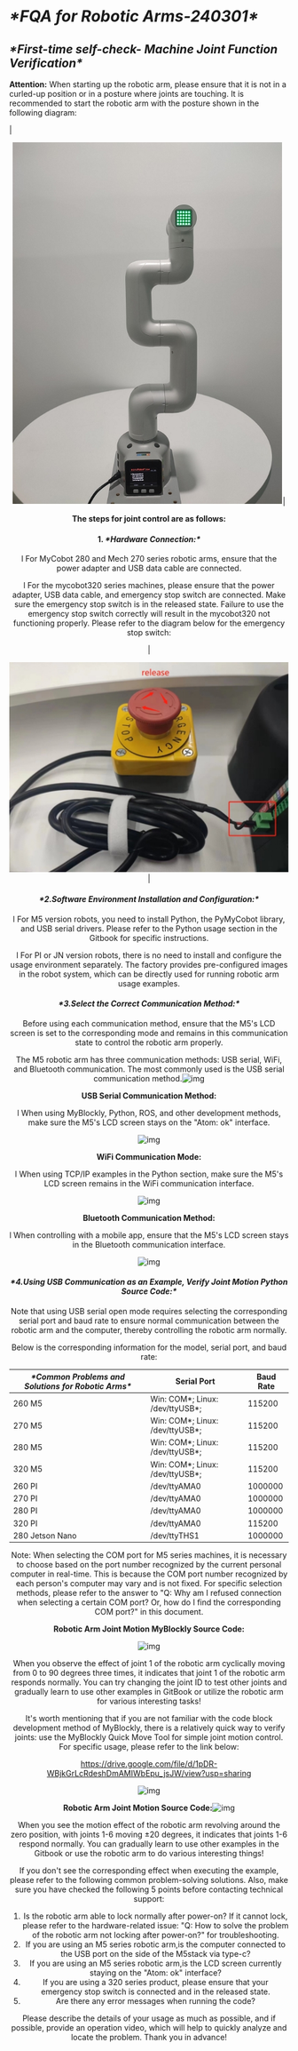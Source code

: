 # ***\*FQA for Robotic Arms-240301\****

## ***\*First-time self-check- Machine Joint Function Verification\****

**Attention:** When starting up the robotic arm, please ensure that it is not in a curled-up position or in a posture where joints are touching. It is recommended to start the robotic arm with the posture shown in the following diagram:

|<div align=center><img src="../../../resources/3-UserNotes/14-IssueFAQ/f1.jpg"/>|

**The steps for joint control are as follows:**

#### **1.** ***\*Hardware Connection:\****

l For MyCobot 280 and Mech 270 series robotic arms, ensure that the power adapter and USB data cable are connected.

l For the mycobot320 series machines, please ensure that the power adapter, USB data cable, and emergency stop switch are connected. Make sure the emergency stop switch is in the released state. Failure to use the emergency stop switch correctly will result in the mycobot320 not functioning properly. Please refer to the diagram below for the emergency stop switch:

|<div align=center><img src="../../../resources/3-UserNotes/14-IssueFAQ/f2.jpg"/>|

 

#### ***\*2.Software Environment Installation and Configuration:\****

l For M5 version robots, you need to install Python, the PyMyCobot library, and USB serial drivers. Please refer to the Python usage section in the Gitbook for specific instructions.

l For PI or JN version robots, there is no need to install and configure the usage environment separately. The factory provides pre-configured images in the robot system, which can be directly used for running robotic arm usage examples.

 

#### ***\*3.Select the Correct Communication Method:\****

Before using each communication method, ensure that the M5's LCD screen is set to the corresponding mode and remains in this communication state to control the robotic arm properly.

The M5 robotic arm has three communication methods: USB serial, WiFi, and Bluetooth communication. The most commonly used is the USB serial communication method.![img](file:///C:\Users\Administrator\AppData\Local\Temp\ksohtml21876\wps3.jpg)

**USB Serial Communication Method:**

l When using MyBlockly, Python, ROS, and other development methods, make sure the M5's LCD screen stays on the "Atom: ok" interface.

![img](file:///C:\Users\Administrator\AppData\Local\Temp\ksohtml21876\wps4.jpg) 

 

**WiFi Communication Mode:**

l When using TCP/IP examples in the Python section, make sure the M5's LCD screen remains in the WiFi communication interface.

![img](file:///C:\Users\Administrator\AppData\Local\Temp\ksohtml21876\wps5.jpg) 

**Bluetooth Communication Method:**

l When controlling with a mobile app, ensure that the M5's LCD screen stays in the Bluetooth communication interface.

![img](file:///C:\Users\Administrator\AppData\Local\Temp\ksohtml21876\wps6.jpg) 

#### ***\*4.Using USB Communication as an Example, Verify Joint Motion Python Source Code:\****

Note that using USB serial open mode requires selecting the corresponding serial port and baud rate to ensure normal communication between the robotic arm and the computer, thereby controlling the robotic arm normally.

Below is the corresponding information for the model, serial port, and baud rate:

| ***\*Common Problems and Solutions for Robotic Arms\**** | **Serial Port**                 | **Baud Rate** |
| -------------------------------------------------------- | ------------------------------- | ------------- |
| 260 M5                                                   | Win: COM*; Linux: /dev/ttyUSB*; | 115200        |
| 270 M5                                                   | Win: COM*; Linux: /dev/ttyUSB*; | 115200        |
| 280 M5                                                   | Win: COM*; Linux: /dev/ttyUSB*; | 115200        |
| 320 M5                                                   | Win: COM*; Linux: /dev/ttyUSB*; | 115200        |
| 260 PI                                                   | /dev/ttyAMA0                    | 1000000       |
| 270 PI                                                   | /dev/ttyAMA0                    | 1000000       |
| 280 PI                                                   | /dev/ttyAMA0                    | 1000000       |
| 320 PI                                                   | /dev/ttyAMA0                    | 115200        |
| 280 Jetson Nano                                          | /dev/ttyTHS1                    | 1000000       |

Note: When selecting the COM port for M5 series machines, it is necessary to choose based on the port number recognized by the current personal computer in real-time. This is because the COM port number recognized by each person's computer may vary and is not fixed. For specific selection methods, please refer to the answer to "Q: Why am I refused connection when selecting a certain COM port? Or, how do I find the corresponding COM port?" in this document.

**Robotic Arm Joint Motion MyBlockly Source Code:**

![img](file:///C:\Users\Administrator\AppData\Local\Temp\ksohtml21876\wps7.jpg) 

 

When you observe the effect of joint 1 of the robotic arm cyclically moving from 0 to 90 degrees three times, it indicates that joint 1 of the robotic arm responds normally. You can try changing the joint ID to test other joints and gradually learn to use other examples in GitBook or utilize the robotic arm for various interesting tasks!

 

It's worth mentioning that if you are not familiar with the code block development method of MyBlockly, there is a relatively quick way to verify joints: use the MyBlockly Quick Move Tool for simple joint motion control. For specific usage, please refer to the link below:

https://drive.google.com/file/d/1pDR-WBjkGrLcRdeshDmAMIWbEpu_jsJW/view?usp=sharing

![img](file:///C:\Users\Administrator\AppData\Local\Temp\ksohtml21876\wps8.jpg) 

**Robotic Arm Joint Motion Source Code:**![img](file:///C:\Users\Administrator\AppData\Local\Temp\ksohtml21876\wps9.png)

 

When you see the motion effect of the robotic arm revolving around the zero position, with joints 1-6 moving ±20 degrees, it indicates that joints 1-6 respond normally. You can gradually learn to use other examples in the Gitbook or use the robotic arm to do various interesting things!

If you don't see the corresponding effect when executing the example, please refer to the following common problem-solving solutions. Also, make sure you have checked the following 5 points before contacting technical support:

1. Is the robotic arm able to lock normally after power-on? If it cannot lock, please refer to the hardware-related issue: "Q: How to solve the problem of the robotic arm not locking after power-on?" for troubleshooting.
2. If you are using an M5 series robotic arm,is the computer connected to the USB port on the side of the M5stack via type-c?
3. If you are using an M5 series robotic arm,is the LCD screen currently staying on the "Atom: ok" interface?
4. If you are using a 320 series product, please ensure that your emergency stop switch is connected and in the released state.
5. Are there any error messages when running the code?

 

Please describe the details of your usage as much as possible, and if possible, provide an operation video, which will help to quickly analyze and locate the problem. Thank you in advance!

 

